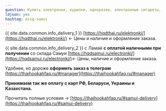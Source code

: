 ```yaml
---
question: Купить электронки, курилки, одноразки, электронные сигареты, вейпы на Самуи
ldjson: yes
hashtag: esig-samui
---
```


{{ site.data.common.info_delivery_1 }} [https://hqdthai.ru/elektronki/](https://hqdthai.ru/elektronki/) <- Цены и наличие и оформление заказа.

{{ site.data.common.info_delivery_2 }} с Ламай **с оплатой наличными при получении** со склада Самуи [https://hqdsamui.ru/electronki/](https://hqdsamui.ru/electronki/)<- Цены, наличие и оформление заказа.

Удобнее, но дороже **оформить заказ в телеграм** [https://thaihookahfaq.ru/#manager](https://thaihookahfaq.ru/#manager)

**Принимаем так же оплату с карт РФ, Беларуси, Украины и Казахстана.**

Прочитать полные условия -> [https://thaihookahfaq.ru/#samui-delivery](https://thaihookahfaq.ru/#samui-delivery)
